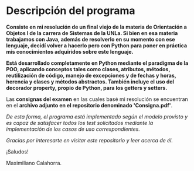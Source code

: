 # Descripción del programa
**Consiste en mi resolución de un final viejo de la materia de Orientación a Objetos I de la carrera de Sistemas de la UNLa. Si bien en esa materia trabajamos con Java,
además de resolverlo en su momento con ese lenguaje, decidí volver a hacerlo pero con Python para poner en práctica mis conocimientos adquiridos sobre este lenguaje.**

**Está desarrollado completamente en Python mediante el paradigma de la POO, aplicando conceptos tales como clases, atributos, métodos, reutilización de código, manejo de
excepciones y de fechas y horas, herencia y clases y métodos abstractos. También incluye el uso del decorador property, propio de Python, para los getters y setters.**

Las **consignas del examen** en las cuales basé mi resolución se encuentran en el **archivo adjunto en el repositorio denominado 'Consigna.pdf'**.

*De esta forma, el programa está implementado según el modelo provisto y es capaz de satisfacer todos los test solicitados mediante la implementación de los casos de uso correspondientes.*

*Gracias por interesarte en visitar este repositorio y leer acerca de él.*

¡Saludos!

Maximiliano Calahorra.
